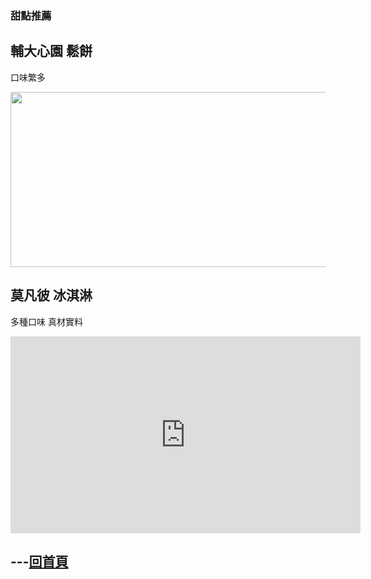 <html>
<h3>甜點推薦</h3>
 
 <!--aa-->
<h2>輔大心園 鬆餅</h2>
<p>口味繁多   </p>
<img id="comp-ja6kq5fb1imgimage" style="width: 560px; height: 280px;" src="https://cdn2.ettoday.net/images/3406/d3406781.jpg" >


<h2> 莫凡彼 冰淇淋 </h2>
<p>  多種口味   真材實料  </p>
<iframe width="560" height="315" src="https://www.youtube.com/embed/UTCIla-84hA" frameborder="0" allow="accelerometer; autoplay; encrypted-media; gyroscope; picture-in-picture" allowfullscreen></iframe>


<h2>---<a href="https://gary7lu.github.io/Food/">回首頁</a></h2>



